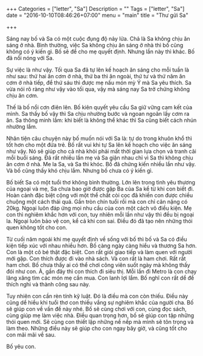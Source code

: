 +++
Categories = ["letter", "Sa"]
Description = ""
Tags = ["letter", "Sa"]
date = "2016-10-10T08:46:26+07:00"
menu = "main"
title = "Thư gửi Sa"

+++

Sáng nay bố và Sa có một cuộc đụng độ nảy lửa. Chả là Sa không chịu ăn sáng ở nhà.
Bình thường, việc Sa không chịu ăn sáng ở nhà thì bố cũng không có ý kiến gì. Bố sẽ để cho mẹ quyết định. Nhưng lần này thì khác. Bố đã nổi nóng với Sa.

Sự việc là như vậy. Tối qua Sa đã tự lên kế hoạch ăn sáng cho mỗi tuần là như sau: thứ hai ăn cơm ở nhà, thứ ba thì ăn ngoài, thứ tư và thứ năm ăn cơm ở nhà tiếp, để thứ sáu thì được mẹ nấu món mỳ Ý mà Sa yêu thích. Sa vừa nói rõ ràng như vậy vào tối qua, vậy mà sáng nay Sa trở chứng không chịu ăn cơm.

Thế là bố nổi cơn điên lên. Bố kiên quyết yêu cầu Sa giữ vững cam kết của mình. Sa thấy bố vậy thì Sa chịu nhường bước và ngoan ngoãn lấy cơm ra ăn. Sa thông minh lắm: khi biết là không thể khác thì Sa cũng biết cách nhún nhường lắm.

Nhân tiện câu chuyện này bố muốn nói với Sa là: tự do trong khuôn khổ thì tốt hơn cho một đứa trẻ. Bố rất vui khi tự Sa lên kế hoạch cho việc ăn sáng như vậy. Nó sẽ giúp cho cả nhà khỏi phải mất thời gian lựa chọn và tranh cãi mỗi buổi sáng. Đã rất nhiều lần mẹ và Sa giận nhau chỉ vì Sa thì không chịu ăn cơm ở nhà. Me la Sa, và Sa thì khóc. Bố đã chứng kiến nhiều lần như vậy. Và bố cũng thấy khó chịu lắm. Nhưng bố chưa có ý kiến gì.

Bố biết Sa có một tuổi thơ không bình thường. Lớn lên trong tình yêu thương của ngoại và mẹ, Sa chưa bao giờ được gặp Ba của Sa kể từ khi con biết đi. Hoàn cảnh đặc biệt cộng với một thể chất còi cọc đã khiến con được chiều chuộng một cách thái quá. Gần tròn chín tuổi rồi mà con chỉ cân nặng có 20kg. Ngoại luôn đáp ứng mọi nhu cầu của con một cách vô điều kiện. Mẹ con thì nghiêm khắc hơn với con, tuy nhiên mỗi lần như vậy thì đều bị ngoại la. Ngoại luôn bảo vệ con, kể cả khi con sai. Điều đó đã tạo nên những thói quen không tốt cho con.

Từ cuối năm ngoái khi mẹ quyết định về sống với bố thì bố và Sa có điều kiện tiếp xúc với nhau nhiều hơn. Bố càng ngày càng hiểu và thương Sa hơn. Con là một cô bé thật đặc biệt. Con rất giỏi giao tiếp và làm quen với người mới gặp. Con thích được đi vào nhà sách. Và con rất là ham chơi. Rất rất ham chơi. Bố chưa thấy ai có thể chơi công viên suốt ngày mà không thấy đói như con. À, gần đây thì con thích đi siêu thị. Mỗi lần đi Metro là con chạy lăng xăng tìm các món mẹ cần mua. Con lanh lợi lắm. Bố nghĩ con rất dể để thích nghi và thành công sau này.

Tuy nhiên con cần rèn tính kỹ luật. Đó là điều mà con còn thiếu. Điều này cũng dể hiểu khi tuổi thơ con thiếu vắng sự nghiêm khắc của người cha. Bố sẽ giúp con về vấn đề này nhé. Bố sẽ cùng chơi với con, cùng đọc sách, cùng giúp mẹ làm việc nhà. Điều quan trọng hơn, bố sẽ giúp con tập những thói quen mới. Sẽ cùng con thiết lập những nề nếp mà mình sẽ tôn trọng và làm theo. Những điều này sẽ giúp cho con ngay bây giờ, và cũng tốt cho con mãi mãi về sau.

Bố yêu con.

